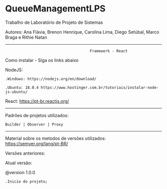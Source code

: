 # QueueManagementLPS

Trabalho de Laboratório de Projeto de Sistemas

Autores: Ana Flávia, Brenon Henrique, Carolina Lima, Diego Setúbal, Marco Braga e Rithie Natan

-----------------------------------------------------------------------------------------------------------

                                          Framework - React

  Como instalar - Siga os links abaixo
  
  NodeJS:

    .Windows: https://nodejs.org/en/download/

    .Ubuntu: 18.0.4 https://www.hostinger.com.br/tutoriais/instalar-node-js-ubuntu/
  
  React: https://pt-br.reactjs.org/

-----------------------------------------------------------------------------------------------------------

  Padrões de projetos utilizados:
  
    Builder | Observer | Proxy

-----------------------------------------------------------------------------------------------------------

Material sobre os metodos de versões utilizados: https://semver.org/lang/pt-BR/

Versões anteriores:
      
Atual versão:

  @version 1.0.0

    .Inicio do projeto;
